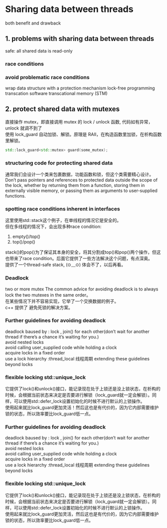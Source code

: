 # Sharing data between threads
both benefit and drawback  
## 1. problems with sharing data between threads  
safe: all shared data is read-only  
### race conditions  
### avoid problematic race conditions  
wrap data structure with a protection mechanism 
lock-free programming  
transcation  software transcational memory (STM)
## 2. protect shared data with mutexes  
直接操作 mutex，即直接调用 mutex 的 lock / unlock 函数, 代码如有异常，unlock 就调不到了  
使用 lock_guard 自动加锁、解锁。原理是 RAII，在构造函数里加锁，在析构函数里解锁。

```c++
std::lock_guard<std::mutex> guard(some_mutex);
```
### structuring code for protecting shared data
通常我们会设计一个类来包裹数据，功能函数和锁，但这个类需要精心设计。
Don’t pass pointers and references to protected data outside the scope of the lock, whether by
returning them from a function, storing them in externally visible memory, or passing them as
arguments to user-supplied functions.
### spotting race conditions inherent in interfaces
这里使用std::stack这个例子，在单线程的情况它是安全的。  
但在多线程的情况下，会出现多种race condition:  
1. empty()/top()  
2. top()/pop()  

stack()的pop()为了保证其本身的安全，将其分割成top()和pop()两个操作，但这也带来了race condition。后面它提供了一些方法解决这个问题，有点深奥。  
提供了一个thread-safe stack, (⊙﹏⊙) 体会不了，以后再看。

### Deadlock
two or more mutex
The common advice for avoiding deadlock is to always lock the two mutexes in the same order。  
在某些情况下并不容易实现，它举了一个交换数据的例子。  
c++ 提供了 避免死锁的解决方案。  
### Further guidelines for avoiding deadlock  
deadlock baused by : lock , join() for each other(don’t
wait for another thread if there’s a chance it’s waiting for you.)  
avoid nested locks  
avoid calling user_supplied code while holding  a clock  
acquire locks in a fixed order  
use a lock hierarchy :thread_local 线程周期
extending these guidelines beyond locks
###  flexible locking std::unique_lock  
它提供了lock()和unlock()接口，能记录现在处于上锁还是没上锁状态，在析构的时候，会根据当前状态来决定是否要进行解锁（lock_guard就一定会解锁）。同样，可以使用std::defer_lock设置初始化的时候不进行默认的上锁操作。  
使用起来就比lock_guard更加灵活！然后这也是有代价的，因为它内部需要维护锁的状态，所以效率要比lock_guard低一点。  
### Further guidelines for avoiding deadlock  
deadlock baused by : lock , join() for each other(don’t
wait for another thread if there’s a chance it’s waiting for you.)  
avoid nested locks  
avoid calling user_supplied code while holding  a clock  
acquire locks in a fixed order  
use a lock hierarchy :thread_local 线程周期
extending these guidelines beyond locks
###  flexible locking std::unique_lock  
它提供了lock()和unlock()接口，能记录现在处于上锁还是没上锁状态，在析构的时候，会根据当前状态来决定是否要进行解锁（lock_guard就一定会解锁）。同样，可以使用std::defer_lock设置初始化的时候不进行默认的上锁操作。  
使用起来就比lock_guard更加灵活，然后这也是有代价的，因为它内部需要维护锁的状态，所以效率要比lock_guard低一点。  





